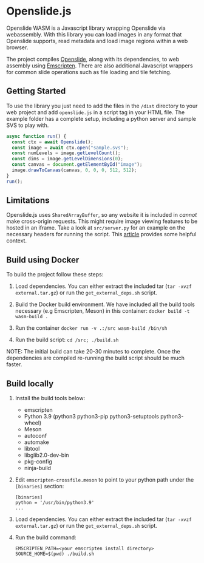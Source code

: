 # Openslide.js

Openslide WASM is a Javascript library wrapping Openslide via webassembly. With this library you can load images in any format that Openslide supports, read metadata and load image regions within a web browser.

The project compiles [Openslide](https://openslide.org/), along with its dependencies, to web assembly using [Emscripten](https://emscripten.org/). There are also additional Javascript wrappers for common slide operations such as file loading and tile fetching.

## Getting Started

To use the library you just need to add the files in the `/dist` directory to your web project and add `openslide.js` in a script tag in your HTML file. The example folder has a complete setup, including a python server and sample SVS to play with.

```javascript
async function run() {
  const ctx = await Openslide();
  const image = await ctx.open("sample.svs");
  const numLevels = image.getLevelCount();
  const dims = image.getLevelDimensions(0);
  const canvas = document.getElementById("image");
  image.drawToCanvas(canvas, 0, 0, 0, 512, 512);
}
run();
```

## Limitations

Openslide.js uses `SharedArrayBuffer`, so any website it is included in _cannot_ make cross-origin requests. This might require image viewing features to be hosted in an iframe. Take a look at `src/server.py` for an example on the necessary headers for running the script. This [article](https://blog.logrocket.com/understanding-sharedarraybuffer-and-cross-origin-isolation/) provides some helpful context.

## Build using Docker

To build the project follow these steps:

1. Load dependencies. You can either extract the included tar (`tar -xvzf external.tar.gz`) or run the `get_external_deps.sh` script.

2. Build the Docker build environment. We have included all the build tools necessary (e.g Emscripten, Meson) in this container: `docker build -t wasm-build .`

3. Run the container `docker run -v .:/src wasm-build /bin/sh`

4. Run the build script: `cd /src; ./build.sh`

NOTE: The initial build can take 20-30 minutes to complete. Once the dependencies are compiled re-running the build script should be much faster.

## Build locally

1. Install the build tools below:

   - emscripten
   - Python 3.9 (python3 python3-pip python3-setuptools python3-wheel)
   - Meson
   - autoconf
   - automake
   - libtool
   - libglib2.0-dev-bin
   - pkg-config
   - ninja-build

2. Edit `emscripten-crossfile.meson` to point to your python path under the `[binaries]` section:

   ```
   [binaries]
   python = '/usr/bin/python3.9'
   ...
   ```

3. Load dependencies. You can either extract the included tar (`tar -xvzf external.tar.gz`) or run the `get_external_deps.sh` script.

4. Run the build command:
   ```
   EMSCRIPTEN_PATH=<your emscripten install directory> SOURCE_HOME=$(pwd) ./build.sh
   ```
